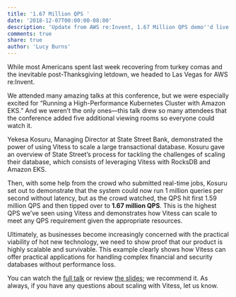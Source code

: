 ```yaml
---
title: '1.67 Million QPS '
date: '2018-12-07T00:00:00-08:00'
description: 'Update from AWS re:Invent, 1.67 Million QPS demo''d live'
comments: true
share: true
author: 'Lucy Burns'
---
```


While most Americans spent last week recovering from turkey comas and the inevitable post-Thanksgiving letdown, we headed to Las Vegas for AWS re:Invent.

We attended many amazing talks at this conference, but we were especially excited for “Running a High-Performance Kubernetes Cluster with Amazon EKS.” And we weren’t the only ones—this talk drew so many attendees that the conference added five additional viewing rooms so everyone could watch it.

Yekesa Kosuru, Managing Director at State Street Bank, demonstrated the power of using Vitess to scale a large transactional database. Kosuru gave an overview of State Street’s process for tackling the challenges of scaling their database, which consists of leveraging Vitess with RocksDB and Amazon EKS.

Then, with some help from the crowd who submitted real-time jobs, Kosuru set out to demonstrate that the system could now run 1 million queries per second without latency, but as the crowd watched, the QPS hit first 1.59 million QPS and then tipped over to **1.67 million QPS**. This is the highest QPS we’ve seen using Vitess and demonstrates how Vitess can scale to meet any QPS requirement given the appropriate resources.

Ultimately, as businesses become increasingly concerned with the practical viability of hot new technology, we need to show proof that our product is highly scalable and survivable. This example clearly shows how Vitess can offer practical applications for handling complex financial and security databases without performance loss.

You can watch the [full talk](https://www.youtube.com/watch?v=YQWt6wdAZMU&app=desktop) or review [the slides](https://www.slideshare.net/AmazonWebServices/running-a-highperformance-kubernetes-cluster-with-amazon-eks-con318r1-aws-reinvent-2018); we recommend it. As always, if you have any questions about scaling with Vitess, let us know.
